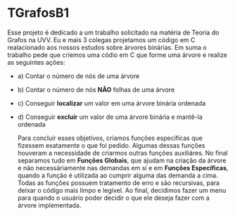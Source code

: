# TGrafosB1

  Esse projeto é dedicado a um trabalho solicitado na matéria de Teoria do Grafos na UVV. Eu e mais 3 colegas projetamos um código em C realacionado aos nossos estudos sobre árvores binárias. Em suma o trabalho pede que criemos uma códio em C que forme uma árvore e realize as seguintes ações:

- a) Contar o número de nós de uma árvore
- b) Contar o número de nós **NÃO** folhas de uma árvore
- c) Conseguir **localizar** um valor em uma árvore binária ordenada
- d) Conseguir **excluir** um valor de uma árvore binária  e mantê-la ordenada

  Para concluir esses objetivos, criamos funções específicas que fizessem exatamente o que foi pedido. Algumas dessas funções houveram a necessidade de criarmos outras funções auxiliáres. No final separamos tudo em **Funções Globais**, que ajudam na criação da árvore e não necessáriamente nas demandas em sí e em **Funções Específicas**, quando a função é utilizada ao cumprir alguma das demanda a cima.
  Todas as funções possuem tratamento de erro e são recursivas, para deixar o código mais limpo e legível. Ao final, decidimos fazer um menu para quando o usuário poder decidir o que ele deseja fazer com a árvore implementada.

  

